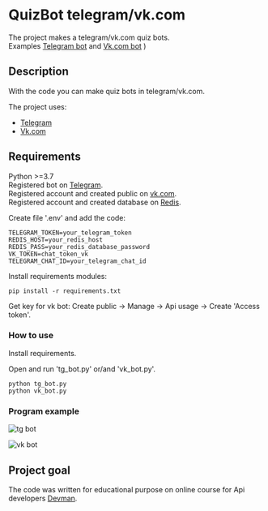 # QuizBot telegram/vk.com
The project makes a telegram/vk.com quiz bots.  
Examples [Telegram bot](https://t.me/grandisima_bot) and [Vk.com bot](https://vk.com/im?media=&sel=-198053823)
)
## Description
With the code you can make quiz bots in telegram/vk.com.

The project uses:   
 * [Telegram](https://telegram.org)
 * [Vk.com](https://vk.com/)
  

## Requirements
Python >=3.7  
Registered bot on  [Telegram](https://t.me/botfather).  
Registered account and created public on [vk.com](https://vk.com/).  
Registered account and created database on [Redis](https://redislabs.com/).  

 
Create file '.env' and add the code:
```
TELEGRAM_TOKEN=your_telegram_token
REDIS_HOST=your_redis_host
REDIS_PASS=your_redis_database_password
VK_TOKEN=chat_token_vk
TELEGRAM_CHAT_ID=your_telegram_chat_id
```

Install requirements modules:
```
pip install -r requirements.txt	
```


Get key for vk bot: Create public -> Manage -> Api usage -> Create 'Access token'.



### How to use

Install requirements. 

Open and run 'tg_bot.py' or/and 'vk_bot.py'.
```
python tg_bot.py
python vk_bot.py
```

### Program example
![tg bot](https://dvmn.org/filer/canonical/1569215494/324/)

![vk bot](https://dvmn.org/filer/canonical/1569215498/325/)

## Project goal
The code was written for educational purpose on online course for Api developers [Devman](http://dvmn.org). 
